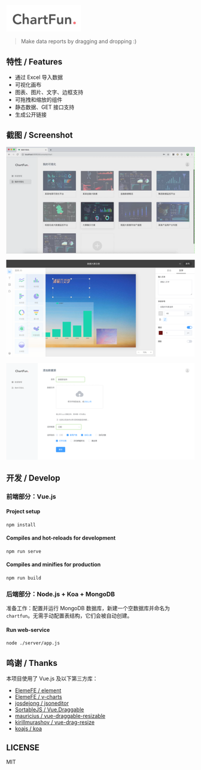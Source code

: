 <img src="./public/chartfun.png" width="200"></img>

> Make data reports by dragging and dropping :)

## 特性 / Features

- 通过 Excel 导入数据
- 可视化画布
- 图表、图片、文字、边框支持
- 可拖拽和缩放的组件
- 静态数据、GET 接口支持
- 生成公开链接

## 截图 / Screenshot

![image-1](./screenshot/1.png)

![image-2](./screenshot/2.png)

![image-3](./screenshot/3.png)

## 开发 / Develop

### 前端部分：Vue.js

#### Project setup

```
npm install
```

#### Compiles and hot-reloads for development

```
npm run serve
```

#### Compiles and minifies for production

```
npm run build
```

### 后端部分：Node.js + Koa + MongoDB

准备工作：配置并运行 MongoDB 数据库，新建一个空数据库并命名为`chartfun`。无需手动配置表结构，它们会被自动创建。

#### Run web-service

```
node ./server/app.js
```

## 鸣谢 / Thanks

本项目使用了 Vue.js 及以下第三方库：

- [ElemeFE / element](https://github.com/ElemeFE/element)
- [ElemeFE / v-charts](https://github.com/ElemeFE/v-charts)
- [josdejong / jsoneditor](https://github.com/josdejong/jsoneditor)
- [SortableJS / Vue.Draggable](https://github.com/SortableJS/Vue.Draggable)
- [mauricius / vue-draggable-resizable](https://github.com/mauricius/vue-draggable-resizable)
- [kirillmurashov / vue-drag-resize](https://github.com/kirillmurashov/vue-drag-resize)
- [koajs / koa](https://github.com/koajs/koa)

## LICENSE

MIT

